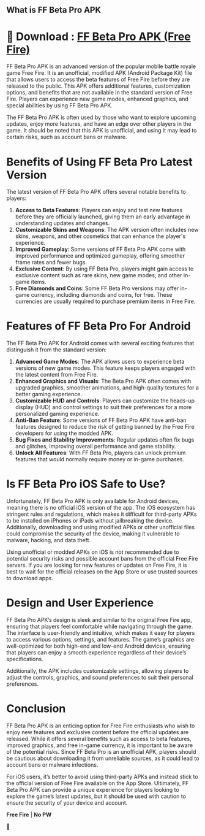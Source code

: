 ## What is FF Beta Pro APK

# 🌈 Download : [FF Beta Pro APK (Free Fire)]([/](https://hiheapk.com/ff-beta-pro/))

FF Beta Pro APK is an advanced version of the popular mobile battle royale game Free Fire. It is an unofficial, modified APK (Android Package Kit) file that allows users to access the beta features of Free Fire before they are released to the public. This APK offers additional features, customization options, and benefits that are not available in the standard version of Free Fire. Players can experience new game modes, enhanced graphics, and special abilities by using FF Beta Pro APK.

The FF Beta Pro APK is often used by those who want to explore upcoming updates, enjoy more features, and have an edge over other players in the game. It should be noted that this APK is unofficial, and using it may lead to certain risks, such as account bans or malware.

# Benefits of Using FF Beta Pro Latest Version

The latest version of FF Beta Pro APK offers several notable benefits to players:

1. **Access to Beta Features**: Players can enjoy and test new features before they are officially launched, giving them an early advantage in understanding updates and changes.
2. **Customizable Skins and Weapons**: The APK version often includes new skins, weapons, and other cosmetics that can enhance the player's experience.
3. **Improved Gameplay**: Some versions of FF Beta Pro APK come with improved performance and optimized gameplay, offering smoother frame rates and fewer bugs.
4. **Exclusive Content**: By using FF Beta Pro, players might gain access to exclusive content such as rare skins, new game modes, and other in-game items.
5. **Free Diamonds and Coins**: Some FF Beta Pro versions may offer in-game currency, including diamonds and coins, for free. These currencies are usually required to purchase premium items in Free Fire.

# Features of FF Beta Pro For Android

The FF Beta Pro APK for Android comes with several exciting features that distinguish it from the standard version:

1. **Advanced Game Modes**: The APK allows users to experience beta versions of new game modes. This feature keeps players engaged with the latest content from Free Fire.
2. **Enhanced Graphics and Visuals**: The Beta Pro APK often comes with upgraded graphics, smoother animations, and high-quality textures for a better gaming experience.
3. **Customizable HUD and Controls**: Players can customize the heads-up display (HUD) and control settings to suit their preferences for a more personalized gaming experience.
4. **Anti-Ban Feature**: Some versions of FF Beta Pro APK have anti-ban features designed to reduce the risk of getting banned by the Free Fire developers for using the modded APK.
5. **Bug Fixes and Stability Improvements**: Regular updates often fix bugs and glitches, improving overall performance and game stability.
6. **Unlock All Features**: With FF Beta Pro, players can unlock premium features that would normally require money or in-game purchases.

# Is FF Beta Pro iOS Safe to Use?

Unfortunately, FF Beta Pro APK is only available for Android devices, meaning there is no official iOS version of the app. The iOS ecosystem has stringent rules and regulations, which makes it difficult for third-party APKs to be installed on iPhones or iPads without jailbreaking the device. Additionally, downloading and using modified APKs or other unofficial files could compromise the security of the device, making it vulnerable to malware, hacking, and data theft.

Using unofficial or modded APKs on iOS is not recommended due to potential security risks and possible account bans from the official Free Fire servers. If you are looking for new features or updates on Free Fire, it is best to wait for the official releases on the App Store or use trusted sources to download apps.

# Design and User Experience

FF Beta Pro APK’s design is sleek and similar to the original Free Fire app, ensuring that players feel comfortable while navigating through the game. The interface is user-friendly and intuitive, which makes it easy for players to access various options, settings, and features. The game’s graphics are well-optimized for both high-end and low-end Android devices, ensuring that players can enjoy a smooth experience regardless of their device’s specifications.

Additionally, the APK includes customizable settings, allowing players to adjust the controls, graphics, and sound preferences to suit their personal preferences.

# Conclusion

FF Beta Pro APK is an enticing option for Free Fire enthusiasts who wish to enjoy new features and exclusive content before the official updates are released. While it offers several benefits such as access to beta features, improved graphics, and free in-game currency, it is important to be aware of the potential risks. Since FF Beta Pro is an unofficial APK, players should be cautious about downloading it from unreliable sources, as it could lead to account bans or malware infections.

For iOS users, it’s better to avoid using third-party APKs and instead stick to the official version of Free Fire available on the App Store. Ultimately, FF Beta Pro APK can provide a unique experience for players looking to explore the game’s latest updates, but it should be used with caution to ensure the security of your device and account.

**Free Fire** | **No PW**

🍿 
